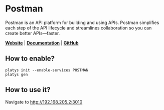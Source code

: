 # Postman

Postman is an API platform for building and using APIs. Postman simplifies each step of the API lifecycle and streamlines collaboration so you can create better APIs—faster.

**[Website](https://www.postman.com/)** | **[Documentation](https://learning.postman.com/docs/getting-started/introduction/)** | **[GitHub](https://github.com/postmanlabs/postman-runtime)**

## How to enable?

```
platys init --enable-services POSTMAN
platys gen
```

## How to use it?

Navigate to <http://192.168.205.2:3010>